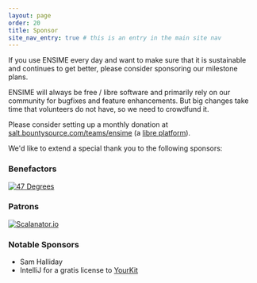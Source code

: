 ```yaml
---
layout: page
order: 20
title: Sponsor
site_nav_entry: true # this is an entry in the main site nav
---
```


If you use ENSIME every day and want to make sure that it is sustainable and continues to get better, please consider sponsoring our milestone plans.

ENSIME will always be free / libre software and primarily rely on our community for bugfixes and feature enhancements. But big changes take time that volunteers do not have, so we need to crowdfund it.

Please consider setting up a monthly donation at [salt.bountysource.com/teams/ensime](https://salt.bountysource.com/teams/ensime) (a [libre platform](https://github.com/bountysource/core)).

We'd like to extend a special thank you to the following sponsors:

### Benefactors

[![47 Degrees](https://pbs.twimg.com/profile_images/575659950430535680/2ER-ouLq_200x200.png)](http://www.47deg.com/)

### Patrons

[![Scalanator.io](https://pbs.twimg.com/profile_images/731137083545391104/kAlT908G_200x200.jpg)](https://www.scalanator.io/)

### Notable Sponsors

- Sam Halliday
- IntelliJ for a gratis license to [YourKit](https://www.yourkit.com/)
